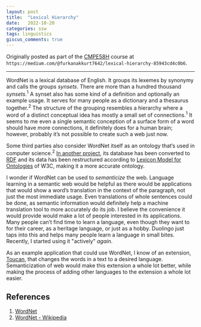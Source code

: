 ```yaml
---
layout: post
title:  "Lexical Hierarchy"
date:   2022-10-20
categories: ssw
tags: linguistics
giscus_comments: true
---
```


Originally posted as part of the [CMPE58H](https://cmpe.boun.edu.tr/courses/cmpe58h) course at `https://medium.com/@furkanakkurt7642/lexical-hierarchy-85943cd4c0b6`.

---

WordNet is a lexical database of English. It groups its lexemes by synonymy and calls the groups _synsets_. There are more than a hundred thousand _synsets_.<sup>1</sup> A synset also has some kind of a definition and optionally an example usage. It serves for many people as a dictionary and a thesaurus together.<sup>2</sup> The structure of the grouping resembles a hierarchy where a word of a distinct conceptual idea has mostly a small set of connections.<sup>1</sup> It seems to me even a single semantic conception of a surface form of a word should have more connections, it definitely does for a human brain; however, probably it’s not possible to create such a web just now.

Some third parties also consider WordNet itself as an ontology that’s used in computer science.<sup>2</sup> [In another project](http://wordnet-rdf.princeton.edu/about), its database has been converted to [RDF](https://www.w3.org/RDF) and its data has been restructured according to [Lexicon Model for Ontologies](https://www.w3.org/2016/05/ontolex) of W3C, making it a more accurate ontology.

I wonder if WordNet can be used to _semanticize_ the web. Language learning in a semantic web would be helpful as there would be applications that would show a word’s translation in the context of the paragraph, not just the most immediate usage. Even translations of whole sentences could be done, as semantic information would definitely help a machine translation tool to more accurately do its job. I believe the convenience it would provide would make a lot of people interested in its applications. Many people can’t find time to learn a language, even though they want to for their career, as a heritage language, or just as a hobby. Duolingo just taps into this and helps many people learn a language in small bites. Recently, I started using it "actively" _again_.

As an example application that could use WordNet, I know of an extension, [Toucan](https://jointoucan.com), that changes the words in a text to a desired language. Semanticization of web would make this extension a whole lot better, while making the process of adding other languages to the extension a whole lot easier.

## References

1. [WordNet](https://wordnet.princeton.edu)
2. [WordNet - Wikipedia](https://en.wikipedia.org/wiki/WordNet)
